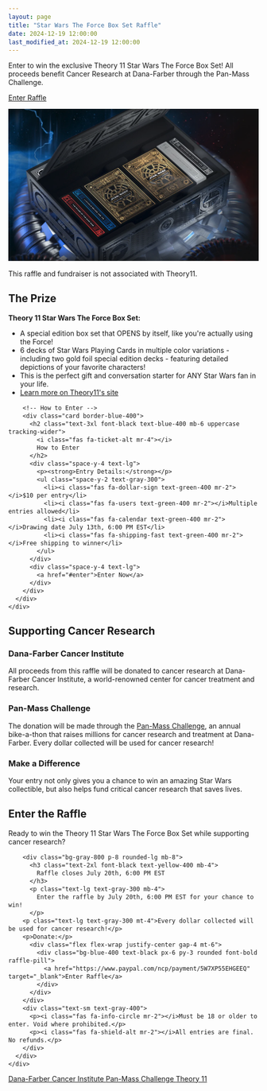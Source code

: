 ```yaml
---
layout: page
title: "Star Wars The Force Box Set Raffle"
date: 2024-12-19 12:00:00
last_modified_at: 2024-12-19 12:00:00
---
```


<style>
.card:hover {
  transform: none !important;
}
</style>

<div class="min-h-screen bg-black text-white font-mono relative overflow-hidden">
  <!-- Hero Section -->
  <section class="relative py-16 bg-gradient-to-b from-red-900 to-black">
    <div class="max-w-6xl mx-auto px-6 text-center">
      <div class="mb-8">
        <p class="text-xl text-gray-300 mb-8 max-w-3xl mx-auto">
          Enter to win the exclusive Theory 11 Star Wars The Force Box Set! 
          All proceeds benefit Cancer Research at Dana-Farber through the Pan-Mass Challenge.
        </p>
      </div>
      <p><a href="#enter">Enter Raffle</a></p>
      <!-- Prize Image Placeholder -->
      <div class="bg-gray-800 rounded-lg p-8 mb-8 max-w-2xl mx-auto">
        <div class="text-gray-400 text-lg mb-4">
          <p><img src="/assets/theory11_force_set.png" alt="Theory11 Star Wars Force Box Set Raffle" /></p>
          <p>This raffle and fundraiser is not associated with Theory11.</p>
        </div>
      </div>
    </div>
  </section>

  <!-- Raffle Details -->
  <section class="py-16">
    <div class="max-w-6xl mx-auto px-6">
      <div class="grid grid-cols-1 md:grid-cols-2 gap-12">
        <!-- Prize Details -->
        <div class="card border-yellow-400">
          <h2 class="text-3xl font-black text-yellow-400 mb-6 uppercase tracking-wider">
            <i class="fas fa-star mr-4"></i>
            The Prize
          </h2>
          <div class="space-y-4 text-lg">
            <p><strong>Theory 11 Star Wars The Force Box Set:</strong></p>
            <ul class="space-y-2 text-gray-300">
              <li><i class="fas fa-check text-green-400 mr-2"></i>A special edition box set that OPENS by itself, like you're actually using the Force!</li>
              <li><i class="fas fa-check text-green-400 mr-2"></i>6 decks of Star Wars Playing Cards in multiple color variations - including two gold foil special edition decks - featuring detailed depictions of your favorite characters!</li>
              <li><i class="fas fa-check text-green-400 mr-2"></i>This is the perfect gift and conversation starter for ANY Star Wars fan in your life.

</li>
              <li><i class="fas fa-check text-green-400 mr-2"></i><a href="https://store.theory11.com/products/star-wars-box-set" target="_blank">Learn more on Theory11's site</a></li>
            </ul>
          </div>
        </div>

        <!-- How to Enter -->
        <div class="card border-blue-400">
          <h2 class="text-3xl font-black text-blue-400 mb-6 uppercase tracking-wider">
            <i class="fas fa-ticket-alt mr-4"></i>
            How to Enter
          </h2>
          <div class="space-y-4 text-lg">
            <p><strong>Entry Details:</strong></p>
            <ul class="space-y-2 text-gray-300">
              <li><i class="fas fa-dollar-sign text-green-400 mr-2"></i>$10 per entry</li>
              <li><i class="fas fa-users text-green-400 mr-2"></i>Multiple entries allowed</li>
              <li><i class="fas fa-calendar text-green-400 mr-2"></i>Drawing date July 13th, 6:00 PM EST</li>
              <li><i class="fas fa-shipping-fast text-green-400 mr-2"></i>Free shipping to winner</li>
            </ul>
          </div>
          <div class="space-y-4 text-lg">
            <a href="#enter">Enter Now</a>
          </div>
        </div>
      </div>
    </div>
  </section>

  <!-- Charity Section -->
  <section class="py-16">
    <div class="max-w-6xl mx-auto px-6 text-center">
      <h2 class="text-4xl font-black text-white mb-8 uppercase tracking-wider">
        <i class="fas fa-heart mr-4 text-red-400"></i>
        Supporting Cancer Research
      </h2>
      <div class="grid grid-cols-1 md:grid-cols-2 gap-8 mb-8">
        <div class="card border-red-400">
          <h3 class="text-2xl font-black text-red-400 mb-4 uppercase">
            <i class="fas fa-hospital mr-2"></i>
            Dana-Farber Cancer Institute
          </h3>
          <p class="text-gray-300">
            All proceeds from this raffle will be donated to cancer research at Dana-Farber Cancer Institute, 
            a world-renowned center for cancer treatment and research.
          </p>
        </div>
        <div class="card border-yellow-400">
          <h3 class="text-2xl font-black text-green-400 mb-4 uppercase">
            <i class="fas fa-bicycle mr-2"></i>
            Pan-Mass Challenge
          </h3>
          <p class="text-gray-300">
            The donation will be made through the <a href="https://profile.pmc.org/DL0297" target="_blank">Pan-Mass Challenge</a>, an annual bike-a-thon that raises 
            millions for cancer research and treatment at Dana-Farber. Every dollar collected will be used for cancer research!
          </p>
        </div>
        <div class="card border-blue-400">
        <h3 class="text-2xl font-black mb-4 uppercase">
          <i class="fas fa-star mr-2"></i>
          Make a Difference
        </h3>
        <p class="text-lg mb-6">
          Your entry not only gives you a chance to win an amazing Star Wars collectible, 
          but also helps fund critical cancer research that saves lives.
        </p>
        </div>
        </div>
    </div>
    </section>

  <!-- Entry Form -->
  <section class="py-16">
    <div class="max-w-4xl mx-auto px-6">
      <div class="card border-green-400 text-center">
        <h2 class="text-4xl font-black text-green-400 mb-8 uppercase tracking-wider">
          <i class="fas fa-ticket-alt mr-4"></i><a name="enter"></a>
          Enter the Raffle
        </h2>
        <p class="text-xl text-gray-300 mb-8">
          Ready to win the Theory 11 Star Wars The Force Box Set while supporting cancer research?
        </p>
        
        <div class="bg-gray-800 p-8 rounded-lg mb-8">
          <h3 class="text-2xl font-black text-yellow-400 mb-4">
            Raffle closes July 20th, 6:00 PM EST
          </h3>
          <p class="text-lg text-gray-300 mb-4">
            Enter the raffle by July 20th, 6:00 PM EST for your chance to win!
          </p>
        <p class="text-lg text-gray-300 mt-4">Every dollar collected will be used for cancer research!</p>
        <p>Donate:</p>
          <div class="flex flex-wrap justify-center gap-4 mt-6">
            <div class="bg-blue-400 text-black px-6 py-3 rounded font-bold raffle-pill">
              <a href="https://www.paypal.com/ncp/payment/5W7XP55EHGEEQ" target="_blank">Enter Raffle</a>
            </div>
          </div>
        </div>
        <div class="text-sm text-gray-400">
          <p><i class="fas fa-info-circle mr-2"></i>Must be 18 or older to enter. Void where prohibited.</p>
          <p><i class="fas fa-shield-alt mr-2"></i>All entries are final. No refunds.</p>
        </div>
      </div>
    </div>
  </section>

  <!-- Footer -->
  <section class="py-8 bg-gray-900">
    <div class="max-w-6xl mx-auto px-6 text-center mt-4">
      <div class="flex flex-wrap justify-center gap-6 mb-4">
        <a href="https://www.dana-farber.org/" target="_blank" rel="noopener noreferrer" class="text-blue-400 hover:text-white transition-colors">
          <i class="fas fa-hospital mr-2"></i>Dana-Farber Cancer Institute
        </a>
        <a href="https://www.pmc.org/" target="_blank" rel="noopener noreferrer" class="text-green-400 hover:text-white transition-colors">
          <i class="fas fa-bicycle mr-2"></i>Pan-Mass Challenge
        </a>
        <a href="https://theory11.com/" target="_blank" rel="noopener noreferrer" class="text-yellow-400 hover:text-white transition-colors">
          <i class="fas fa-star mr-2"></i>Theory 11
        </a>
      </div>
    </div>
  </section>
</div> 